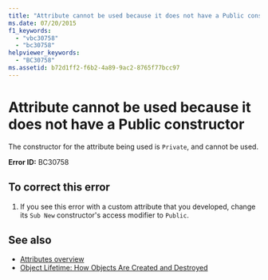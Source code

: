 ```yaml
---
title: "Attribute cannot be used because it does not have a Public constructor"
ms.date: 07/20/2015
f1_keywords: 
  - "vbc30758"
  - "bc30758"
helpviewer_keywords: 
  - "BC30758"
ms.assetid: b72d1ff2-f6b2-4a89-9ac2-8765f77bcc97
---
```

# Attribute cannot be used because it does not have a Public constructor
The constructor for the attribute being used is `Private`, and cannot be used.  
  
 **Error ID:** BC30758  
  
## To correct this error  
  
1. If you see this error with a custom attribute that you developed, change its `Sub New` constructor's access modifier to `Public`.  
  
## See also

- [Attributes overview](~/docs/visual-basic/programming-guide/concepts/attributes/index.md)
- [Object Lifetime: How Objects Are Created and Destroyed](../../visual-basic/programming-guide/language-features/objects-and-classes/object-lifetime-how-objects-are-created-and-destroyed.md)
